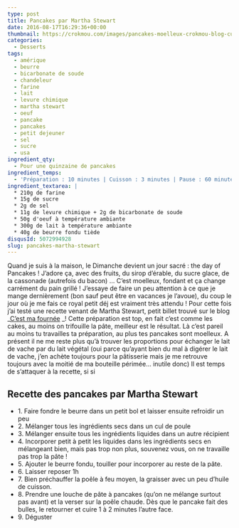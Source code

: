 ```yaml
---
type: post
title: Pancakes par Martha Stewart
date: 2016-08-17T16:29:36+00:00
thumbnail: https://crokmou.com/images/pancakes-moelleux-crokmou-blog-culinaire.jpg
categories:
  - Desserts
tags:
  - amérique
  - beurre
  - bicarbonate de soude
  - chandeleur
  - farine
  - lait
  - levure chimique
  - martha stewart
  - oeuf
  - pancake
  - pancakes
  - petit dejeuner
  - sel
  - sucre
  - usa
ingredient_qty:
  - Pour une quinzaine de pancakes
ingredient_temps:
  - 'Préparation : 10 minutes | Cuisson : 3 minutes | Pause : 60 minutes'
ingredient_textarea: |
  * 210g de farine
  * 15g de sucre
  * 2g de sel
  * 11g de levure chimique + 2g de bicarbonate de soude
  * 50g d'oeuf à température ambiante
  * 300g de lait à température ambiante
  * 40g de beurre fondu tiède
disqusId: 5072994928
slug: pancakes-martha-stewart
---
```


Quand je suis à la maison, le Dimanche devient un jour sacré : the day of Pancakes ! J’adore ça, avec des fruits, du sirop d’érable, du sucre glace, de la cassonade (autrefois du bacon) … C’est moelleux, fondant et ça change carrément du pain grillé ! J’essaye de faire un peu attention à ce que je mange dernièrement (bon sauf peut être en vacances je l’avoue), du coup le jour où je me fais ce royal petit déj est vraiment très attendu ! Pour cette fois j’ai testé une recette venant de Martha Stewart, petit billet trouvé sur le blog _[C’est ma fournée](http://www.cestmafournee.com/2014/09/the-old-fashioned-pancakes-by-martha.html#) _! Cette préparation est top, en fait c’est comme les cakes, au moins on trifouille la pâte, meilleur est le résultat. Là c’est pareil au moins tu travailles ta préparation, au plus tes pancakes sont moelleux. A présent il ne me reste plus qu’à trouver les proportions pour échanger le lait de vache par du lait végétal (oui parce qu’ayant bien du mal à digérer le lait de vache, j’en achète toujours pour la pâtisserie mais je me retrouve toujours avec la moitié de ma bouteille périmée… inutile donc) Il est temps de s’attaquer à la recette, si si

## **Recette des pancakes par Martha Stewart**

* 1\. Faire fondre le beurre dans un petit bol et laisser ensuite refroidir un peu
* 2\. Mélanger tous les ingrédients secs dans un cul de poule
* 3\. Mélanger ensuite tous les ingrédients liquides dans un autre récipient
* 4\. Incorporer petit à petit les liquides dans les ingrédients secs en mélangeant bien, mais pas trop non plus, souvenez vous, on ne travaille pas trop la pâte !
* 5\. Ajouter le beurre fondu, touiller pour incorporer au reste de la pâte.
* 6\. Laisser reposer 1h
* 7\. Bien préchauffer la poêle à feu moyen, la graisser avec un peu d’huile de cuisson.
* 8\. Prendre une louche de pâte à pancakes (qu’on ne mélange surtout pas avant) et la verser sur la poêle chaude. Dès que le pancake fait des bulles, le retourner et cuire 1 à 2 minutes l’autre face.
* 9\. Déguster